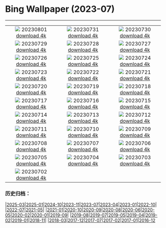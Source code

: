# Bing Wallpaper (2023-07)
**************
| | | |
| :----: | :----: | :----: |
| ![](https://www.bing.com/th?id=OHR.DenaliClimber_DE-DE2152718448_1920x1080.jpg) 20230801 [download 4k](https://www.bing.com/th?id=OHR.DenaliClimber_DE-DE2152718448_UHD.jpg) | ![](https://www.bing.com/th?id=OHR.RockHouse_DE-DE8842375533_1920x1080.jpg) 20230731 [download 4k](https://www.bing.com/th?id=OHR.RockHouse_DE-DE8842375533_UHD.jpg) | ![](https://www.bing.com/th?id=OHR.FoxCubs_DE-DE0132480419_1920x1080.jpg) 20230730 [download 4k](https://www.bing.com/th?id=OHR.FoxCubs_DE-DE0132480419_UHD.jpg) |
| ![](https://www.bing.com/th?id=OHR.TigerIndia_DE-DE7523185756_1920x1080.jpg) 20230729 [download 4k](https://www.bing.com/th?id=OHR.TigerIndia_DE-DE7523185756_UHD.jpg) | ![](https://www.bing.com/th?id=OHR.SanBlasIslands_DE-DE7177823462_1920x1080.jpg) 20230728 [download 4k](https://www.bing.com/th?id=OHR.SanBlasIslands_DE-DE7177823462_UHD.jpg) | ![](https://www.bing.com/th?id=OHR.ParisLouvre_DE-DE5257650746_1920x1080.jpg) 20230727 [download 4k](https://www.bing.com/th?id=OHR.ParisLouvre_DE-DE5257650746_UHD.jpg) |
| ![](https://www.bing.com/th?id=OHR.MangrovePark_DE-DE4871717543_1920x1080.jpg) 20230726 [download 4k](https://www.bing.com/th?id=OHR.MangrovePark_DE-DE4871717543_UHD.jpg) | ![](https://www.bing.com/th?id=OHR.LasLagunas_DE-DE3855429319_1920x1080.jpg) 20230725 [download 4k](https://www.bing.com/th?id=OHR.LasLagunas_DE-DE3855429319_UHD.jpg) | ![](https://www.bing.com/th?id=OHR.ZebraCousins_DE-DE3138525092_1920x1080.jpg) 20230724 [download 4k](https://www.bing.com/th?id=OHR.ZebraCousins_DE-DE3138525092_UHD.jpg) |
| ![](https://www.bing.com/th?id=OHR.TeaEstate_DE-DE1060002531_1920x1080.jpg) 20230723 [download 4k](https://www.bing.com/th?id=OHR.TeaEstate_DE-DE1060002531_UHD.jpg) | ![](https://www.bing.com/th?id=OHR.HammockDay_DE-DE0611362682_1920x1080.jpg) 20230722 [download 4k](https://www.bing.com/th?id=OHR.HammockDay_DE-DE0611362682_UHD.jpg) | ![](https://www.bing.com/th?id=OHR.BridgeNorway_DE-DE0132914510_1920x1080.jpg) 20230721 [download 4k](https://www.bing.com/th?id=OHR.BridgeNorway_DE-DE0132914510_UHD.jpg) |
| ![](https://www.bing.com/th?id=OHR.MoonDayArtemis_DE-DE8692746129_1920x1080.jpg) 20230720 [download 4k](https://www.bing.com/th?id=OHR.MoonDayArtemis_DE-DE8692746129_UHD.jpg) | ![](https://www.bing.com/th?id=OHR.CrescentLake_DE-DE8242046446_1920x1080.jpg) 20230719 [download 4k](https://www.bing.com/th?id=OHR.CrescentLake_DE-DE8242046446_UHD.jpg) | ![](https://www.bing.com/th?id=OHR.HinterseeLake_DE-DE7814491503_1920x1080.jpg) 20230718 [download 4k](https://www.bing.com/th?id=OHR.HinterseeLake_DE-DE7814491503_UHD.jpg) |
| ![](https://www.bing.com/th?id=OHR.CavanCastle_DE-DE6494327966_1920x1080.jpg) 20230717 [download 4k](https://www.bing.com/th?id=OHR.CavanCastle_DE-DE6494327966_UHD.jpg) | ![](https://www.bing.com/th?id=OHR.BearHoleBrook_DE-DE2188563050_1920x1080.jpg) 20230716 [download 4k](https://www.bing.com/th?id=OHR.BearHoleBrook_DE-DE2188563050_UHD.jpg) | ![](https://www.bing.com/th?id=OHR.CastelmazzanoSunrise_DE-DE1863686096_1920x1080.jpg) 20230715 [download 4k](https://www.bing.com/th?id=OHR.CastelmazzanoSunrise_DE-DE1863686096_UHD.jpg) |
| ![](https://www.bing.com/th?id=OHR.BerlinBotanicGarden_DE-DE9639531635_1920x1080.jpg) 20230714 [download 4k](https://www.bing.com/th?id=OHR.BerlinBotanicGarden_DE-DE9639531635_UHD.jpg) | ![](https://www.bing.com/th?id=OHR.ZhangyeGeopark_DE-DE5899519482_1920x1080.jpg) 20230713 [download 4k](https://www.bing.com/th?id=OHR.ZhangyeGeopark_DE-DE5899519482_UHD.jpg) | ![](https://www.bing.com/th?id=OHR.HinterseeBavaria_DE-DE6864169933_1920x1080.jpg) 20230712 [download 4k](https://www.bing.com/th?id=OHR.HinterseeBavaria_DE-DE6864169933_UHD.jpg) |
| ![](https://www.bing.com/th?id=OHR.WorldPopDay_DE-DE5116367774_1920x1080.jpg) 20230711 [download 4k](https://www.bing.com/th?id=OHR.WorldPopDay_DE-DE5116367774_UHD.jpg) | ![](https://www.bing.com/th?id=OHR.SomersetLavender_DE-DE4562523313_1920x1080.jpg) 20230710 [download 4k](https://www.bing.com/th?id=OHR.SomersetLavender_DE-DE4562523313_UHD.jpg) | ![](https://www.bing.com/th?id=OHR.MoselleRiver_DE-DE4111519220_1920x1080.jpg) 20230709 [download 4k](https://www.bing.com/th?id=OHR.MoselleRiver_DE-DE4111519220_UHD.jpg) |
| ![](https://www.bing.com/th?id=OHR.CooperChapel_DE-DE3457658081_1920x1080.jpg) 20230708 [download 4k](https://www.bing.com/th?id=OHR.CooperChapel_DE-DE3457658081_UHD.jpg) | ![](https://www.bing.com/th?id=OHR.CocoaPods_DE-DE2913342823_1920x1080.jpg) 20230707 [download 4k](https://www.bing.com/th?id=OHR.CocoaPods_DE-DE2913342823_UHD.jpg) | ![](https://www.bing.com/th?id=OHR.KissingPenguins_DE-DE4462202063_1920x1080.jpg) 20230706 [download 4k](https://www.bing.com/th?id=OHR.KissingPenguins_DE-DE4462202063_UHD.jpg) |
| ![](https://www.bing.com/th?id=OHR.CorfuBeach_DE-DE3578833784_1920x1080.jpg) 20230705 [download 4k](https://www.bing.com/th?id=OHR.CorfuBeach_DE-DE3578833784_UHD.jpg) | ![](https://www.bing.com/th?id=OHR.GrasslandsNationalParkSaskachewan_DE-DE4287828345_1920x1080.jpg) 20230704 [download 4k](https://www.bing.com/th?id=OHR.GrasslandsNationalParkSaskachewan_DE-DE4287828345_UHD.jpg) | ![](https://www.bing.com/th?id=OHR.CoyoteBanff_DE-DE4348536684_1920x1080.jpg) 20230703 [download 4k](https://www.bing.com/th?id=OHR.CoyoteBanff_DE-DE4348536684_UHD.jpg) |
| ![](https://www.bing.com/th?id=OHR.HalfwayBoats_DE-DE4239098314_1920x1080.jpg) 20230702 [download 4k](https://www.bing.com/th?id=OHR.HalfwayBoats_DE-DE4239098314_UHD.jpg) |  |  |

### 历史归档：

|[2025-03](bing/2025-03/2025-03.md)|[2025-01](bing/2025-01/2025-01.md)|[2024-10](bing/2024-10/2024-10.md)|[2023-11](bing/2023-11/2023-11.md)|[2023-07](bing/2023-07/2023-07.md)|[2023-04](bing/2023-04/2023-04.md)|[2023-01](bing/2023-01/2023-01.md)|[2022-10](bing/2022-10/2022-10.md)|
|[2022-07](bing/2022-07/2022-07.md)|[2021-05](bing/2021-05/2021-05.md)|
|[2021-01](bing/2021-01/2021-01.md)|[2020-10](bing/2020-10/2020-10.md)|[2020-09](bing/2020-09/2020-09.md)|[2020-08](bing/2020-08/2020-08.md)|[2020-06](bing/2020-06/2020-06.md)|[2020-05](bing/2020-05/2020-05.md)|[2020-02](bing/2020-02/2020-02.md)|[2020-01](bing/2020-01/2020-01.md)|[2019-09](bing/2019-09/2019-09.md)|
|[2019-08](bing/2019-08/2019-08.md)|[2019-07](bing/2019-07/2019-07.md)|[2019-05](bing/2019-05/2019-05.md)|[2019-04](bing/2019-04/2019-04.md)|[2019-02](bing/2019-02/2019-02.md)|[2019-01](bing/2019-01/2019-01.md)|[2018-11](bing/2018-11/2018-11.md)|
|[2018-03](bing/2018-03/2018-03.md)|[2017-12](bing/2017-12/2017-12.md)|[2017-07](bing/2017-07/2017-07.md)|[2017-02](bing/2017-02/2017-02.md)|[2017-01](bing/2017-01/2017-01.md)|[2016-12](bing/2016-12/2016-12.md)